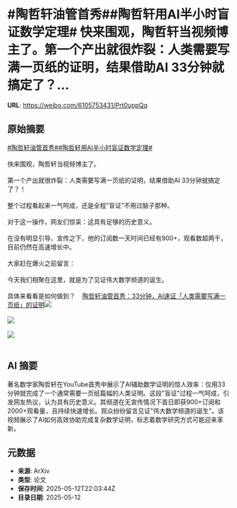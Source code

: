 # #陶哲轩油管首秀##陶哲轩用AI半小时盲证数学定理# 快来围观，陶哲轩当视频博主了。第一个产出就很炸裂：人类需要写满一页纸的证明，结果借助AI 33分钟就搞定了？...

**URL**: https://weibo.com/6105753431/Prt0uppQq

## 原始摘要

<a href="https://m.weibo.cn/search?containerid=231522type%3D1%26t%3D10%26q%3D%23%E9%99%B6%E5%93%B2%E8%BD%A9%E6%B2%B9%E7%AE%A1%E9%A6%96%E7%A7%80%23&amp;extparam=%23%E9%99%B6%E5%93%B2%E8%BD%A9%E6%B2%B9%E7%AE%A1%E9%A6%96%E7%A7%80%23" data-hide=""><span class="surl-text">#陶哲轩油管首秀#</span></a><a href="https://m.weibo.cn/search?containerid=231522type%3D1%26t%3D10%26q%3D%23%E9%99%B6%E5%93%B2%E8%BD%A9%E7%94%A8AI%E5%8D%8A%E5%B0%8F%E6%97%B6%E7%9B%B2%E8%AF%81%E6%95%B0%E5%AD%A6%E5%AE%9A%E7%90%86%23&amp;extparam=%23%E9%99%B6%E5%93%B2%E8%BD%A9%E7%94%A8AI%E5%8D%8A%E5%B0%8F%E6%97%B6%E7%9B%B2%E8%AF%81%E6%95%B0%E5%AD%A6%E5%AE%9A%E7%90%86%23" data-hide=""><span class="surl-text">#陶哲轩用AI半小时盲证数学定理#</span></a> <br><br>快来围观，陶哲轩当视频博主了。<br><br>第一个产出就很炸裂：人类需要写满一页纸的证明，结果借助AI 33分钟就搞定了？！<br><br>整个过程看起来一气呵成，还是全程“盲证”不用过脑子那种。<br><br>对于这一操作，网友们惊呆：这具有足够的历史意义。<br><br>在没有明显引导、宣传之下，他的订阅数一天时间已经有900+，观看数超两千，目前仍然在高速增长中。<br><br>大家赶在爆火之前留言：<br><br>今天我们相聚在这里，就是为了见证伟大数学频道的诞生。<br><br>具体来看看是如何做到？<a href="https://weibo.cn/sinaurl?u=https%3A%2F%2Fmp.weixin.qq.com%2Fs%2FUN2_Tvh1ZboidpUtRGkjIw" data-hide=""><span class="url-icon"><img style="width: 1rem;height: 1rem" src="https://h5.sinaimg.cn/upload/2015/09/25/3/timeline_card_small_web_default.png" referrerpolicy="no-referrer"></span><span class="surl-text">陶哲轩油管首秀：33分钟，AI速证「人类需要写满一页纸」的证明</span></a><img style="" src="https://tvax2.sinaimg.cn/large/006Fd7o3ly1i1cmem3x03j31660qmqfd.jpg" referrerpolicy="no-referrer"><br><br><img style="" src="https://tvax3.sinaimg.cn/large/006Fd7o3ly1i1cmeqyxavj312s0pok2x.jpg" referrerpolicy="no-referrer"><br><br><img style="" src="https://tvax4.sinaimg.cn/large/006Fd7o3ly1i1cmeu49olj30sk0ben12.jpg" referrerpolicy="no-referrer"><br><br>

## AI 摘要

著名数学家陶哲轩在YouTube首秀中展示了AI辅助数学证明的惊人效率：仅用33分钟就完成了一个通常需要一页纸篇幅的人类证明。这段"盲证"过程一气呵成，引发网友热议，认为具有历史意义。其频道在无宣传情况下首日即获900+订阅和2000+观看量，且持续快速增长。观众纷纷留言见证"伟大数学频道的诞生"。该视频展示了AI如何高效协助完成复杂数学证明，标志着数学研究方式可能迎来革新。

## 元数据

- **来源**: ArXiv
- **类型**: 论文
- **保存时间**: 2025-05-12T22:03:44Z
- **目录日期**: 2025-05-12
